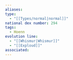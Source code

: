 ```yaml
---
aliases: 
type:
  - "[[Types/normal|normal]]"
national dex number: 294
tags:
  - Hoenn
evolution line:
  - "[[Whismur|Whismur]]"
  - "[[Exploud]]"
associated: 
---
```

